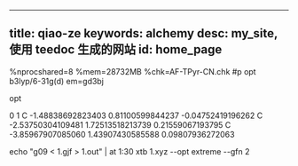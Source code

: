 
---
title: qiao-ze
keywords: alchemy
desc: my_site, 使用 teedoc 生成的网站
id: home_page
---

%nprocshared=8
%mem=28732MB
%chk=AF-TPyr-CN.chk
\#p opt b3lyp/6-31g(d) em=gd3bj

opt

0 1
C           -1.48838692823403        0.81100599844237       -0.04752419196262
C           -2.53750304109481        1.72513518213739        0.21559067193795
C           -3.85967907085060        1.43907430585588        0.09807936272063


echo "g09 < 1.gjf > 1.out" | at 1:30
xtb 1.xyz --opt extreme --gfn 2






